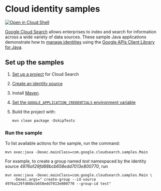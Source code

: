 # Cloud identity samples

[![Open in Cloud Shell][cloudshell-badge]][cloudshell-open]

[Google Cloud Search][cloud-search] allows enterprises to index and search
for information across a wide variety of data sources. These sample
Java applications demonstrate how to [manage identities][identity-guide]
using the [Google APIs Client Library for Java][google-api-java].

## Set up the samples

1. [Set up a project][project-setup] for Cloud Search
1. [Create an identity source][create-identity-source]
1. Install [Maven][maven-install].
1. [Set the `GOOGLE_APPLICATION_CREDENTIALS` environment variable][set-credentials]
1. Build the project with:

   ```
   mvn clean package -DskipTests
   ```

### Run the sample

To list available actions for the sample, run the command:

```
mvn exec:java -Dexec.mainClass=com.google.cloudsearch.samples.Main
```


For example, to create a group named *test* namespaced by the identity source
*4976a129fd88bcb658edd7013e800770*, run


```
mvn exec:java -Dexec.mainClass=com.google.cloudsearch.samples.Main \
    -Dexec.args=" create-group --id-source 4976a129fd88bcb658edd7013e800770 --group-id test"
```

[cloudshell-badge]: http://gstatic.com/cloudssh/images/open-btn.png
[cloudshell-open]: https://console.cloud.google.com/cloudshell/open?git_repo=https://github.com/googleworkspace/cloud-search-samples&page=editor&open_in_editor=identity/rest/cloud-identity/README.md
[cloud-search]: https://developers.google.com/cloud-search/
[google-api-java]: https://github.com/google/google-api-java-client
[project-setup]: https://developers.google.com/cloud-search/docs/guides/project-setup
[create-datasource]: https://support.google.com/a/answer/7430822?pli=1
[maven-install]: http://maven.apache.org/install.html
[set-credentials]: https://cloud.google.com/docs/authentication/getting-started
[identity-guide]: https://developers.google.com/cloud-search/docs/guides/identity-mapping
[create-identity-source]: https://support.google.com/a/answer/7430822?pli=1
